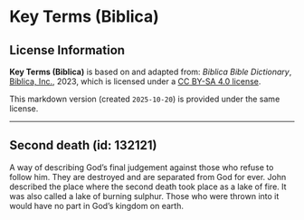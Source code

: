 # Key Terms (Biblica)

## License Information

**Key Terms (Biblica)** is based on and adapted from: _Biblica Bible Dictionary_, [Biblica, Inc.](https://www.biblica.com/), 2023, which is licensed under a [CC BY-SA 4.0 license](https://creativecommons.org/licenses/by-sa/4.0/legalcode.en).

This markdown version (created `2025-10-20`) is provided under the same license.



--------------------------------

## Second death (id: 132121)

A way of describing God’s final judgement against those who refuse to follow him. They are destroyed and are separated from God for ever. John described the place where the second death took place as a lake of fire. It was also called a lake of burning sulphur. Those who were thrown into it would have no part in God’s kingdom on earth.


